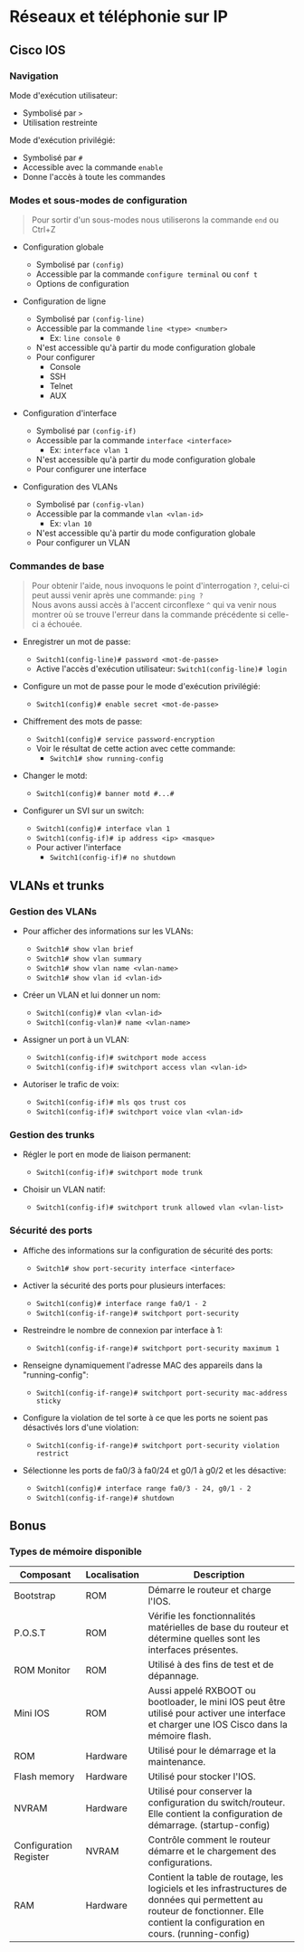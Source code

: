 # Réseaux et téléphonie sur IP
## Cisco IOS
### Navigation 
Mode d'exécution utilisateur:
- Symbolisé par `>`
- Utilisation restreinte

Mode d'exécution privilégié:
- Symbolisé par `#`
- Accessible avec la commande `enable`
- Donne l'accès à toute les commandes

### Modes et sous-modes de configuration
> Pour sortir d'un sous-modes nous utiliserons la commande `end` ou Ctrl+Z
- Configuration globale
    - Symbolisé par `(config)`
    - Accessible par la commande `configure terminal` ou `conf t`
    - Options de configuration 
 
- Configuration de ligne
    - Symbolisé par `(config-line)`
    - Accessible par la commande `line <type> <number>`
        - Ex: `line console 0`
    - N'est accessible qu'à partir du mode configuration globale
    - Pour configurer
        - Console
        - SSH
        - Telnet
        - AUX

- Configuration d'interface
    - Symbolisé par `(config-if)`
    - Accessible par la commande `interface <interface>`
        - Ex: `interface vlan 1`
    - N'est accessible qu'à partir du mode configuration globale
    - Pour configurer une interface 

- Configuration des VLANs
    - Symbolisé par `(config-vlan)`
    - Accessible par la commande `vlan <vlan-id>`
        - Ex: `vlan 10`
    - N'est accessible qu'à partir du mode configuration globale
    - Pour configurer un VLAN 

### Commandes de base
> Pour obtenir l'aide, nous invoquons le point d'interrogation `?`, celui-ci peut aussi venir après une commande: `ping ?` <br>
> Nous avons aussi accès à l'accent circonflexe `^` qui va venir nous montrer où se trouve l'erreur dans la commande précédente si celle-ci a échouée.

- Enregistrer un mot de passe:
    - `Switch1(config-line)# password <mot-de-passe>`
    - Active l'accès d'exécution utilisateur: `Switch1(config-line)# login`

- Configure un mot de passe pour le mode d'exécution privilégié:
    - `Switch1(config)# enable secret <mot-de-passe>`

- Chiffrement des mots de passe:
    - `Switch1(config)# service password-encryption`
    - Voir le résultat de cette action avec cette commande:
        - `Switch1# show running-config`

- Changer le motd:
    - `Switch1(config)# banner motd #...#`

- Configurer un SVI sur un switch:
    - `Switch1(config)# interface vlan 1`
    - `Switch1(config-if)# ip address <ip> <masque>`
    - Pour activer l'interface 
        - `Switch1(config-if)# no shutdown` 

## VLANs et trunks
### Gestion des VLANs 
- Pour afficher des informations sur les VLANs:
    - `Switch1# show vlan brief`
    - `Switch1# show vlan summary`
    - `Switch1# show vlan name <vlan-name>`
    - `Switch1# show vlan id <vlan-id>`

- Créer un VLAN et lui donner un nom:
    - `Switch1(config)# vlan <vlan-id>`
    - `Switch1(config-vlan)# name <vlan-name>`

- Assigner un port à un VLAN:
    - `Switch1(config-if)# switchport mode access`
    - `Switch1(config-if)# switchport access vlan <vlan-id>`

- Autoriser le trafic de voix:
    - `Switch1(config-if)# mls qos trust cos`
    - `Switch1(config-if)# switchport voice vlan <vlan-id>`

### Gestion des trunks
- Régler le port en mode de liaison permanent:
    - `Switch1(config-if)# switchport mode trunk`

- Choisir un VLAN natif:
    - `Switch1(config-if)# switchport trunk allowed vlan <vlan-list>`

### Sécurité des ports 
- Affiche des informations sur la configuration de sécurité des ports:
    - `Switch1# show port-security interface <interface>`

- Activer la sécurité des ports pour plusieurs interfaces:
    - `Switch1(config)# interface range fa0/1 - 2`
    - `Switch1(config-if-range)# switchport port-security`

- Restreindre le nombre de connexion par interface à 1:
    - `Switch1(config-if-range)# switchport port-security maximum 1`

- Renseigne dynamiquement l'adresse MAC des appareils dans la "running-config":
    - `Switch1(config-if-range)# switchport port-security mac-address sticky`

- Configure la violation de tel sorte à ce que les ports ne soient pas désactivés lors d'une violation:
    - `Switch1(config-if-range)# switchport port-security violation restrict`

- Sélectionne les ports de fa0/3 à fa0/24 et g0/1 à g0/2 et les désactive:
    - `Switch1(config)# interface range fa0/3 - 24, g0/1 - 2`
    - `Switch1(config-if-range)# shutdown`

## Bonus
### Types de mémoire disponible
|Composant|Localisation|Description|
|---|---|---|
|Bootstrap|ROM|Démarre le routeur et charge l'IOS.|
|P.O.S.T|ROM|Vérifie les fonctionnalités matérielles de base du routeur et détermine quelles sont les interfaces présentes.|
|ROM Monitor|ROM|Utilisé à des fins de test et de dépannage.|
|Mini IOS|ROM|Aussi appelé RXBOOT ou bootloader, le mini IOS peut être utilisé pour activer une interface et charger une IOS Cisco dans la mémoire flash.|
|ROM|Hardware|Utilisé pour le démarrage et la maintenance.|
|Flash memory|Hardware|Utilisé pour stocker l'IOS.|
|NVRAM|Hardware|Utilisé pour conserver la configuration du switch/routeur. Elle contient la configuration de démarrage. (startup-config)|
|Configuration Register|NVRAM|Contrôle comment le routeur démarre et le chargement des configurations.|
|RAM|Hardware|Contient la table de routage, les logiciels et les infrastructures de données qui permettent au routeur de fonctionner. Elle contient la configuration en cours. (running-config)|

